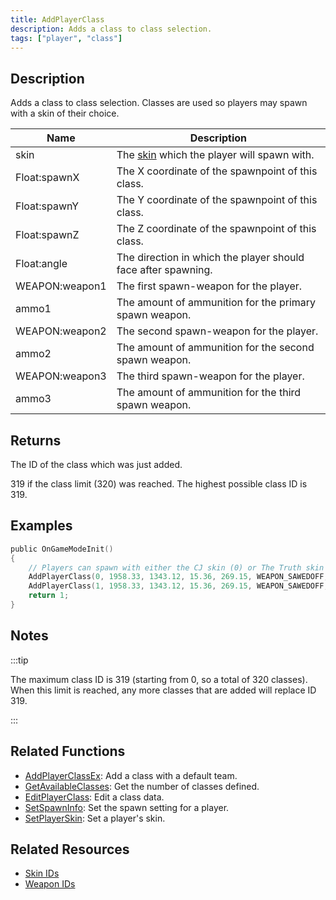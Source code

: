 ```yaml
---
title: AddPlayerClass
description: Adds a class to class selection.
tags: ["player", "class"]
---
```


## Description

Adds a class to class selection. Classes are used so players may spawn with a skin of their choice.

| Name           | Description                                                      |
| -------------- | ---------------------------------------------------------------- |
| skin           | The [skin](../resources/skins) which the player will spawn with. |
| Float:spawnX   | The X coordinate of the spawnpoint of this class.                |
| Float:spawnY   | The Y coordinate of the spawnpoint of this class.                |
| Float:spawnZ   | The Z coordinate of the spawnpoint of this class.                |
| Float:angle    | The direction in which the player should face after spawning.    |
| WEAPON:weapon1 | The first spawn-weapon for the player.                           |
| ammo1          | The amount of ammunition for the primary spawn weapon.           |
| WEAPON:weapon2 | The second spawn-weapon for the player.                          |
| ammo2          | The amount of ammunition for the second spawn weapon.            |
| WEAPON:weapon3 | The third spawn-weapon for the player.                           |
| ammo3          | The amount of ammunition for the third spawn weapon.             |

## Returns

The ID of the class which was just added.

319 if the class limit (320) was reached. The highest possible class ID is 319.

## Examples

```c
public OnGameModeInit()
{
    // Players can spawn with either the CJ skin (0) or The Truth skin (1).
    AddPlayerClass(0, 1958.33, 1343.12, 15.36, 269.15, WEAPON_SAWEDOFF, 36, WEAPON_UZI, 150, WEAPON_BRASSKNUCKLE, 1); // CJ
    AddPlayerClass(1, 1958.33, 1343.12, 15.36, 269.15, WEAPON_SAWEDOFF, 36, WEAPON_UZI, 150, WEAPON_BRASSKNUCKLE, 1); // The Truth
    return 1;
}
```

## Notes

:::tip

The maximum class ID is 319 (starting from 0, so a total of 320 classes). When this limit is reached, any more classes that are added will replace ID 319.

:::

## Related Functions

- [AddPlayerClassEx](AddPlayerClassEx): Add a class with a default team.
- [GetAvailableClasses](GetAvailableClasses): Get the number of classes defined.
- [EditPlayerClass](EditPlayerClass): Edit a class data.
- [SetSpawnInfo](SetSpawnInfo): Set the spawn setting for a player.
- [SetPlayerSkin](SetPlayerSkin): Set a player's skin.

## Related Resources

- [Skin IDs](../resources/skins)
- [Weapon IDs](../resources/weaponids)
